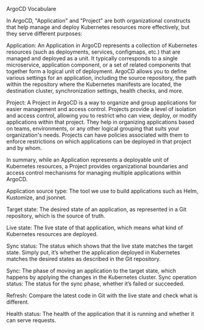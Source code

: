 
ArgoCD Vocabulare

In ArgoCD, "Application" and "Project" are both organizational constructs that help manage and
deploy Kubernetes resources more effectively, but they serve different purposes:

Application:
An Application in ArgoCD represents a collection of Kubernetes resources (such as deployments,
services, configmaps, etc.) that are managed and deployed as a unit.
It typically corresponds to a single microservice, application component, or a set of related
components that together form a logical unit of deployment.
ArgoCD allows you to define various settings for an application, including the source repository,
the path within the repository where the Kubernetes manifests are located, the destination cluster,
synchronization settings, health checks, and more.

Project:
A Project in ArgoCD is a way to organize and group applications for easier management and access control.
Projects provide a level of isolation and access control, allowing you to restrict who can view, deploy,
or modify applications within that project.
They help in organizing applications based on teams, environments, or any other logical grouping that
suits your organization's needs.
Projects can have policies associated with them to enforce restrictions on which applications can be
deployed in that project and by whom.

In summary, while an Application represents a deployable unit of Kubernetes resources, a Project provides
organizational boundaries and access control mechanisms for managing multiple applications within ArgoCD.

Application source type: The tool we use to build applications such as
Helm, Kustomize, and jsonnet.

Target state: The desired state of an application, as represented in a Git
repository, which is the source of truth.

Live state: The live state of that application, which means what kind of
Kubernetes resources are deployed.

Sync status: The status which shows that the live state matches the target
state. Simply put, it’s whether the application deployed in Kubernetes
matches the desired states as described in the Git repository.

Sync: The phase of moving an application to the target state, which
happens by applying the changes in the Kubernetes cluster.
Sync operation status: The status for the sync phase, whether it’s failed or succeeded.

Refresh: Compare the latest code in Git with the live state and check what
is different.

Health status: The health of the application that it is running and whether
it can serve requests.

